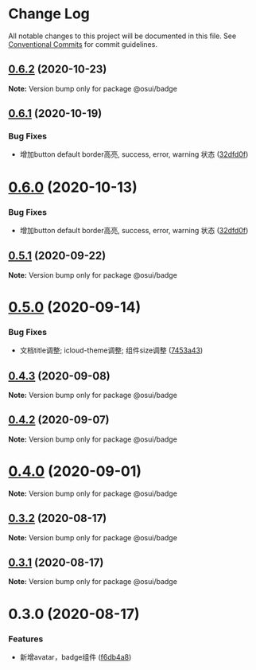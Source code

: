 # Change Log

All notable changes to this project will be documented in this file.
See [Conventional Commits](https://conventionalcommits.org) for commit guidelines.

## [0.6.2](https://gitee.com/gitee-fe/osui/tree/master/compare/@osui/badge@0.6.1...@osui/badge@0.6.2) (2020-10-23)

**Note:** Version bump only for package @osui/badge





## [0.6.1](https://gitee.com/gitee-fe/osui/tree/master/compare/@osui/badge@0.5.1...@osui/badge@0.6.1) (2020-10-19)


### Bug Fixes

* 增加button default border高亮, success, error, warning 状态 ([32dfd0f](https://gitee.com/gitee-fe/osui/tree/master/commits/32dfd0f8ef987a3e0a3adc724f75c07f5d6c9a2a))





# [0.6.0](https://gitee.com/gitee-fe/osui/tree/master/compare/@osui/badge@0.5.1...@osui/badge@0.6.0) (2020-10-13)


### Bug Fixes

* 增加button default border高亮, success, error, warning 状态 ([32dfd0f](https://gitee.com/gitee-fe/osui/tree/master/commits/32dfd0f8ef987a3e0a3adc724f75c07f5d6c9a2a))





## [0.5.1](https://gitee.com/gitee-fe/osui/tree/master/compare/@osui/badge@0.5.0...@osui/badge@0.5.1) (2020-09-22)

**Note:** Version bump only for package @osui/badge





# [0.5.0](https://gitee.com/gitee-fe/osui/tree/master/compare/@osui/badge@0.4.3...@osui/badge@0.5.0) (2020-09-14)


### Bug Fixes

* 文档title调整; icloud-theme调整; 组件size调整 ([7453a43](https://gitee.com/gitee-fe/osui/tree/master/commits/7453a437fb419db875709b32f934ba9e3454f895))





## [0.4.3](https://gitee.com/gitee-fe/osui/tree/master/compare/@osui/badge@0.4.2...@osui/badge@0.4.3) (2020-09-08)

**Note:** Version bump only for package @osui/badge





## [0.4.2](https://gitee.com/gitee-fe/osui/tree/master/compare/@osui/badge@0.3.2...@osui/badge@0.4.2) (2020-09-07)

**Note:** Version bump only for package @osui/badge





# [0.4.0](https://gitee.com/gitee-fe/osui/tree/master/compare/@osui/badge@0.3.2...@osui/badge@0.4.0) (2020-09-01)

**Note:** Version bump only for package @osui/badge





## [0.3.2](https://gitee.com/gitee-fe/osui/tree/master/compare/@osui/badge@0.3.1...@osui/badge@0.3.2) (2020-08-17)

**Note:** Version bump only for package @osui/badge





## [0.3.1](https://gitee.com/gitee-fe/osui/tree/master/compare/@osui/badge@0.3.0...@osui/badge@0.3.1) (2020-08-17)

**Note:** Version bump only for package @osui/badge





# 0.3.0 (2020-08-17)


### Features

* 新增avatar，badge组件 ([f6db4a8](https://gitee.com/gitee-fe/osui/tree/master/commits/f6db4a8575c347ffe1aa3b1c575590ae8a844567))
